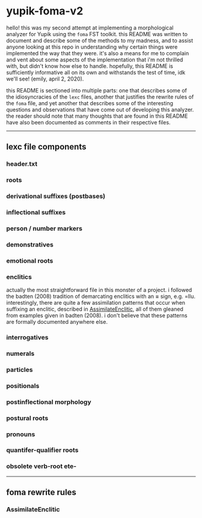 # yupik-foma-v2

hello! this was my second attempt at implementing a morphological analyzer for Yupik using the `foma` FST toolkit. this README was written to document and describe some of the methods to my madness, and to assist anyone looking at this repo in understanding why certain things were implemented the way that they were. it's also a means for me to complain and vent about some aspects of the implementation that i'm not thrilled with, but didn't know how else to handle. hopefully, this README is sufficiently informative all on its own and withstands the test of time, idk we'll see! (emily, april 2, 2020).

this README is sectioned into multiple parts: one that describes some of the idiosyncracies of the `lexc` files, another that justifies the rewrite rules of the `foma` file, and yet another that describes some of the interesting questions and observations that have come out of developing this analyzer. the reader should note that many thoughts that are found in this README have also been documented as comments in their respective files.

---

## lexc file components

### header.txt

### roots

### derivational suffixes (postbases)

### inflectional suffixes

### person / number markers

### demonstratives 

### emotional roots

### enclitics

actually the most straightforward file in this monster of a project. i followed the badten (2008) tradition of demarcating enclitics with an __=__ sign, e.g. =llu. interestingly, there are quite a few assimilation patterns that occur when suffixing an enclitic, described in [AssimilateEnclitic](#assimilate-enclitic), all of them gleaned from examples given in badten (2008). i don't believe that these patterns are formally documented anywhere else.

### interrogatives

### numerals

### particles

### positionals

### postinflectional morphology

### postural roots

### pronouns

### quantifer-qualifier roots

### obsolete verb-root ete-

---

## foma rewrite rules

### AssimilateEnclitic
